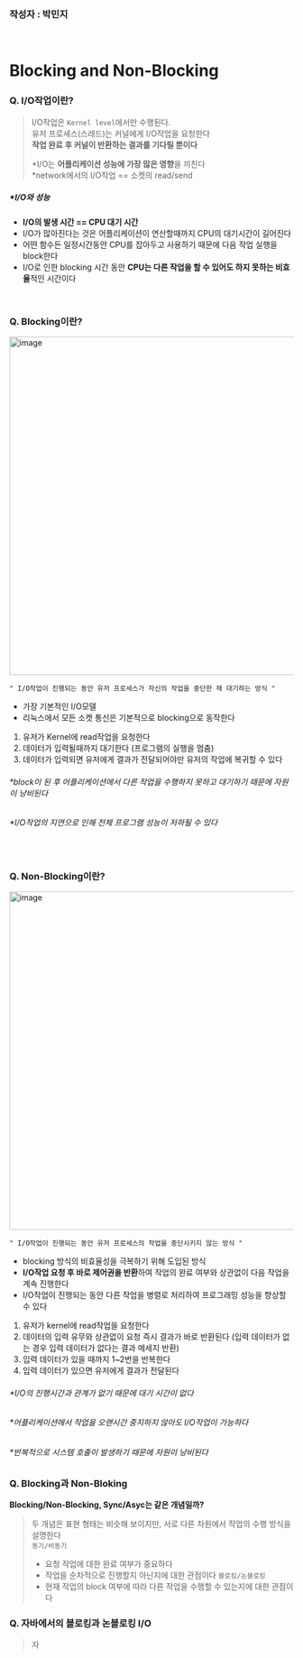 ### 작성자 : 박민지
<br>

# Blocking and Non-Blocking

### Q. I/O작업이란?
> I/O작업은 `Kernel level`에서만 수행된다.<br>
> 유저 프로세스(스레드)는 커널에게 I/O작업을 요청한다<br>
> **작업 완료 후 커널이 반환하는 결과를 기다릴 뿐이다**<br>
>
> *I/O는 **어플리케이션 성능에 가장 많은 영향**을 끼친다<br>
> *network에서의 I/O작업 == 소켓의 read/send

##### *I/O와 성능
- **I/O의 발생 시간 == CPU 대기 시간**
- I/O가 많아진다는 것은 어플리케이션이 연산할때까지 CPU의 대기시간이 길어진다
- 어떤 함수든 일정시간동안 CPU를 잡아두고 사용하기 때문에 다음 작업 실행을 block한다
- I/O로 인한 blocking 시간 동안 **CPU는 다른 작업을 할 수 있어도 하지 못하는 비효율**적인 시간이다

<br>

### Q. Blocking이란?
<img width="600" alt="image" src="https://github.com/EN-CS-STUDY/CS_STUDY/assets/100523178/d7cb82ae-2442-4c41-a349-4186d88e6519">

`" I/O작업이 진행되는 동안 유저 프로세스가 자신의 작업을 중단한 채 대기하는 방식 "`
- 가장 기본적인 I/O모델
- 리눅스에서 모든 소켓 통신은 기본적으로 blocking으로 동작한다

1. 유저가 Kernel에 read작업을 요청한다
2. 데이터가 입력될때까지 대기한다 (프로그램의 실행을 멈춤)
3. 데이터가 입력되면 유저에게 결과가 전달되어야만 유저의 작업에 복귀할 수 있다

###### *block이 된 후 어플리케이션에서 다른 작업을 수행하지 못하고 대기하기 때문에 자원이 낭비된다
###### *I/O작업의 지연으로 인해 전체 프로그램 성능이 저하될 수 있다
<br>

### Q. Non-Blocking이란?
<img width="600" alt="image" src="https://github.com/EN-CS-STUDY/CS_STUDY/assets/100523178/592c050e-5691-4eaa-a1ab-dec87581e37a">

`" I/O작업이 진행되는 동안 유저 프로세스의 작업을 중단시키지 않는 방식 "`
- blocking 방식의 비효율성을 극복하기 위해 도입된 방식
- **I/O작업 요청 후 바로 제어권을 반환**하여 작업의 완료 여부와 상관없이 다음 작업을 계속 진행한다
- I/O작업이 진행되는 동안 다른 작업을 병렬로 처리하여 프로그래밍 성능을 향상할 수 있다

1. 유저가 kernel에 read작업을 요청한다
2. 데이터의 입력 유무와 상관없이 요청 즉시 결과가 바로 반환된다
   (입력 데이터가 없는 경우 입력 데이터가 없다는 결과 메세지 반환)
3. 입력 데이터가 있을 때까지 1~2번을 반복한다
4. 입력 데이터가 있으면 유저에게 결과가 전달된다

###### *I/O의 진행시간과 관계가 없기 때문에 대기 시간이 없다
###### *어플리케이션에서 작업을 오랜시간 중지하지 않아도 I/O작업이 가능하다
###### *반복적으로 시스템 호출이 발생하기 때문에 자원이 낭비된다

### Q. Blocking과 Non-Bloking





**Blocking/Non-Blocking, Sync/Asyc는 같은 개념일까?**
> 두 개념은 표현 형태는 비슷해 보이지만, 서로 다른 차원에서 작업의 수행 방식을 설명한다<br>
> `동기/비동기`
> - 요청 작업에 대한 완료 여부가 중요하다
> - 작업을 순차적으로 진행할지 아닌지에 대한 관점이다
> `블로킹/논블로킹`
> - 현재 작업의 block 여부에 따라 다른 작업을 수행할 수 있는지에 대한 관점이다
> 

### Q. 자바에서의 블로킹과 논블로킹 I/O
> 자

